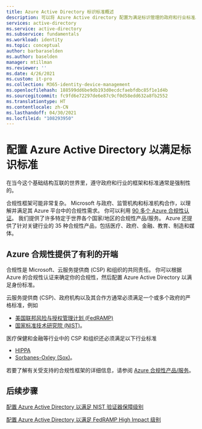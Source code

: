 ```yaml
---
title: Azure Active Directory 标识标准概述
description: 可以将 Azure Active directory 配置为满足标识管理的政府和行业标准。
services: active-directory
ms.service: active-directory
ms.subservice: fundamentals
ms.workload: identity
ms.topic: conceptual
author: barbaraselden
ms.author: baselden
manager: mtillman
ms.reviewer: ''
ms.date: 4/26/2021
ms.custom: it-pro
ms.collection: M365-identity-device-management
ms.openlocfilehash: 188599dd6be9db193d0ecdcfaebfdbc85f1e1d4b
ms.sourcegitcommit: fc9fd6e72297de6e87c9cf0d58edd632a8fb2552
ms.translationtype: HT
ms.contentlocale: zh-CN
ms.lasthandoff: 04/30/2021
ms.locfileid: "108293950"
---
```

# <a name="configure-azure-active-directory-to-meet-identity-standards"></a>配置 Azure Active Directory 以满足标识标准

在当今这个基础结构互联的世界里，遵守政府和行业的框架和标准通常是强制性的。 

合规性框架可能非常复杂。 Microsoft 与政府、监管机构和标准机构合作，以理解并满足其 Azure 平台中的合规性需求。 你可以利用 [90 多个 Azure 合规性认证](https://docs.microsoft.com/azure/compliance)。 我们提供了许多特定于世界各个国家/地区的合规性产品/服务。 Azure 还提供了针对关键行业的 35 种合规性产品，包括医疗、政府、金融、教育、制造和媒体。 

## <a name="azure-compliance-provides-a-head-start"></a>Azure 合规性提供了有利的开端

合规性是 Microsoft、云服务提供商 (CSP) 和组织的共同责任。 你可以根据 Azure 的合规性认证来确定你的合规性，然后配置 Azure Active Directory 以满足身份标准。

云服务提供商 (CSP)、政府机构以及其合作方通常必须满足一个或多个政府的严格标准，例如
* [美国联邦风险与授权管理计划 (FedRAMP)](https://docs.microsoft.com/azure/compliance/offerings/offering-fedramp)
* [国家标准技术研究院 (NIST)](https://docs.microsoft.com/azure/compliance/offerings/offering-nist-800-53)。

医疗保健和金融等行业中的 CSP 和组织还必须满足以下行业标准 
* [HIPPA](https://docs.microsoft.com/azure/compliance/offerings/offering-hipaa-us)
* [Sorbanes-Oxley (Sox)](https://docs.microsoft.com/azure/compliance/offerings/offering-sox-us)。

若要了解有关受支持的合规性框架的详细信息，请参阅 [Azure 合规性产品/服务](https://docs.microsoft.com/azure/compliance/offerings/)。

## <a name="next-steps"></a>后续步骤

[配置 Azure Active Directory 以满足 NIST 验证器保障级别](nist-overview.md)

[配置 Azure Active Directory 以满足 FedRAMP High Impact 级别](configure-azure-active-directory-for-fedramp-high-impact.md)